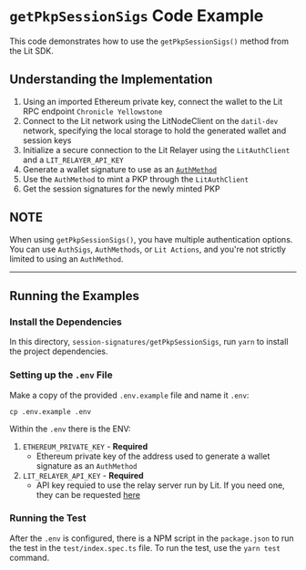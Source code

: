 # `getPkpSessionSigs` Code Example

This code demonstrates how to use the `getPkpSessionSigs()` method from the Lit SDK.

## Understanding the Implementation
1. Using an imported Ethereum private key, connect the wallet to the Lit RPC endpoint `Chronicle Yellowstone`
2. Connect to the Lit network using the LitNodeClient on the `datil-dev` network, specifying the local storage to hold the generated wallet and session keys
3. Initialize a secure connection to the Lit Relayer using the `LitAuthClient` and a `LIT_RELAYER_API_KEY`
4. Generate a wallet signature to use as an [`AuthMethod`](https://v6-api-doc-lit-js-sdk.vercel.app/interfaces/types_src.AuthMethod.html)
5. Use the `AuthMethod` to mint a PKP through the `LitAuthClient`
6. Get the session signatures for the newly minted PKP

**NOTE**
---

When using `getPkpSessionSigs()`, you have multiple authentication options. You can use `AuthSigs`, `AuthMethods`, or `Lit Actions`, and you're not strictly limited to using an `AuthMethod`.

---

## Running the Examples

### Install the Dependencies

In this directory, `session-signatures/getPkpSessionSigs`, run `yarn` to install the project dependencies.

### Setting up the `.env` File

Make a copy of the provided `.env.example` file and name it `.env`:

```
cp .env.example .env
```

Within the `.env` there is the ENV:

1. `ETHEREUM_PRIVATE_KEY` - **Required**
    - Ethereum private key of the address used to generate a wallet signature as an `AuthMethod`
2. `LIT_RELAYER_API_KEY` - **Required**
    - API key requied to use the relay server run by Lit. If you need one, they can be requested [here](https://docs.google.com/forms/d/e/1FAIpQLSeVraHsp1evK_9j-8LpUBiEJWFn4G5VKjOWBmHFjxFRJZJdrg/viewform)

### Running the Test

After the `.env` is configured, there is a NPM script in the `package.json` to run the test in the `test/index.spec.ts` file. To run the test, use the `yarn test` command.
